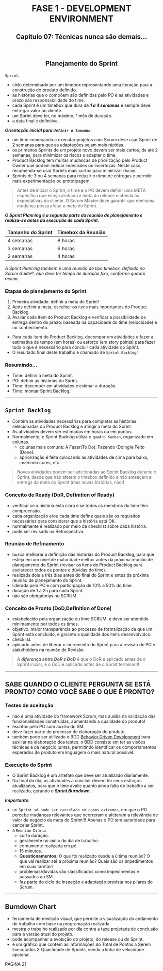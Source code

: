 <div id="fase01" align="center">
<h1>FASE 1 - DEVELOPMENT ENVIRONMENT</h1>
<h2>Capítulo 07: Técnicas nunca são demais...</h2>
</div>
<br>

<div align="center">

## Planejamento do Sprint

</div>

`Sprint`: 
- ciclo determinado por um timebox representando uma iteração para a construção do produto definido. 
- as histórias que o compõem são definidas pelo PO e as atividades e prazo são responsabilidade do time.
- cada Sprint é um timebox que dura de ***1 a 4 semanas*** e sempre deve entregar valor ao cliente. 
- um Sprint deve ter, no máximo, 1 mês de duração.
- a data final é definitiva.

***Orientação inicial para `definir o tamanho`***:
- um time começando a executar projetos com Scrum deve usar Sprint de 2 semanas para que as adaptações sejam mais rápidas.
- os primeiros Sprints de um projeto novo devem ser mais curtos, de até 2 semanas, para minimizar os riscos e adaptar o time.
- Product Backlog tem muitas mudanças de priorização pelo Product Owner que podem indicar indecisões ou incertezas. Neste caso, recomenda-se usar Sprints mais curtos para minimizar riscos.
- Sprints de 3 ou 4 semanas para reduzir o ritmo de entregas e permitir mais experimentação ou prototipagem.

> Antes de iniciar o Sprint, o time e o PO devem definir uma META específica que esteja alinhada à meta do release e atenda às expectativas do cliente. O Scrum Master deve garantir que nenhuma mudança possa afetar a meta do Sprint.

***O Sprint Planning é a segunda parte da reunião de planejamento e realiza-se antes da execução de cada Sprint.***

Tamanho do Sprint | Timebox da Reunião 
------------------|-------------------
4 semanas | 8 horas
3 semanas | 6 horas
2 semanas | 4 horas

<em>A Sprint Planning também é uma reunião do tipo timebox, definido no Scrum Guide®, que deve ter tempo de duração fixo, conforme quadro acima.</em>

### Etapas do planejamento do Sprint

1. Primeira atividade: definir a meta do Sprint!
2. Após definir a meta, escolher os itens mais importantes do Product Backlog.
3. Avaliar cada item do Product Backlog e verificar a possibilidade de entrega dentro do prazo: baseada na capacidade do time (velocidade) e no conhecimento.
- Para cada item do Product Backlog, decompor em atividades e fazer a estimativa de tempo (em horas) ou esforço (em story points) para fazer tudo o que é necessário para concluir cada atividade do Sprint.
- O resultado final deste trabalho é chamado de `Sprint Backlog`!

### Resumindo...

- Time: definir a meta do Sprint.
- PO: definir as histórias do Sprint.
- Time: decompor em atividades e estimar a duração.
- Time: montar Sprint Backlog.

---

## `Sprint Backlog`

- Contém as atividades necessárias para completar as histórias selecionadas do Product Backlog e atingir a meta do Sprint.
- As atividades devem ser estimadas em horas ou em pontos.
- Normalmente, o Sprint Backlog utiliza o `quadro Kanban`, organizado em colunas.
  - colunas mais comuns: A Fazer(To Do); Fazendo (Doing)e Feito (Done).
  - apriorização é feita colocando as atividades de cima para baixo, inserindo cores, etc.

> Novas atividades podem ser adicionadas ao Sprint Backlog durante o Sprint, desde que não afetem o timebox definido e não ameaçem a entrega da meta do Sprint (mas novas histórias, não!).

### Conceito de Ready (DoR, Definition of Ready)

- verificar se a história está clara e se todos os membros do time têm compreensão.
- cada organização e/ou cada time define quais são os requisitos necessários para considerar que a história está OK.
- normalmente é realizado por meio de checklist sobre cada história.
- pode ser revisado na Retrospectiva.

### Reunião de Refinamento

- busca melhorar a definição das histórias do Product Backlog, para que esteja em um nível de maturidade melhor antes da próxima reunião de planejamento do Sprint (revisar os itens do Product Backlog para esclarecer todos os pontos e dúvidas do time).
- realizada dois a três dias antes do final do Sprint e antes da próxima reunião de planejamento do Sprint.
- liderada pelo PO e com participação de 10% a 50% do time.
- duração de 1 a 2h para cada Sprint.
- não são obrigatórias no SCRUM.

### Conceito de Pronto (DoD,Definition of Done)

- estabelecido pela organização ou time SCRUM, e deve ser atendido minimamente por todos os times.
- objetivo: maior transparência ao processo de formalização de que um Sprint está concluído, e garante a qualidade dos itens desenvolvidos.
- checklist.
- aplicado antes de liberar o incremento do Sprint para a revisão do PO e stakeholders na reunião de Revisão.

> A ***diferença entre DoR e DoD*** é que o DoR é aplicado antes de o Sprint iniciar, e o DoD é aplicado antes de o Sprint terminar!!!

---

## SABE QUANDO O CLIENTE PERGUNTA SE ESTÁ PRONTO? COMO VOCÊ SABE O QUE É PRONTO?

### Testes de aceitação
- não é uma atividade do framework Scrum, mas auxilia na validação das funcionalidades construídas, aumentando a qualidade do produto!
- escritos pelo PO com auxílio do SM.
- deve fazer parte do processo de elaboração do produto.
- também pode ser utilizado o BDD [Behavior Driven Development](https://www.agilealliance.org/glossary/bdd/) para auxiliar na elaboração dos testes; o BDD consiste em ter as visões técnicas e de negócio juntas, permitindo identificar os comportamentos esperados do produto em linguagem o mais natural possível.

### Execução do Sprint

- O Sprint Backlog é um artefato que deve ser atualizado diariamente.
- No final do dia, as atividades a concluir devem ter seus esforços atualizados, para que o time avalie quanto ainda falta do trabalho a ser realizado, gerando o ***Sprint Burndown***.

***Importante:***
- `um Sprint só pode ser cancelado em casos extremos`, em que o PO percebe mudanças relevantes que ocorreram e afetaram a relevância de valor de negócio da meta do Sprint!!! Apenas o PO tem autoridade para cancelar Sprint.
- a `Reunião Diária`:
  - curta duração.
  - geralmente no início do dia de trabalho.
  - comumente realizada em pé.
  - 15 minutos.
  - **Questionamentos:** O que foi realizado desde a última reunião? O que vai realizar até a próxima reunião? Quais são os impedimentos em suas tarefas?
  - problemas/dúvidas são slassificados como impedimentos e passados ao SM.
  - faz parte do ciclo de inspeção e adaptação prevista nos pilares do Scrum.

---

## Burndown Chart

- ferramenta de medição visual, que permite a visualização do andamento do trabalho com base na programação realizada.
- mostra o trabalho realizado por dia contra a taxa projetada de conclusão para a versão atual do projeto. 
- pode acompanhar a evolução do projeto, do release ou do Sprint.
- é um gráfico que contém as informações do Total de Pontos a Serem Executados X Quantidade de Sprints, sendo a linha de velocidade opcional.

PÁGINA 21